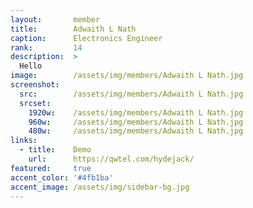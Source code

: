 ```yaml
---
layout:       member
title:        Adwaith L Nath
caption:      Electronics Engineer
rank:         14
description:  >
  Hello
image:        /assets/img/members/Adwaith L Nath.jpg
screenshot:
  src:        /assets/img/members/Adwaith L Nath.jpg
  srcset:
    1920w:    /assets/img/members/Adwaith L Nath.jpg
    960w:     /assets/img/members/Adwaith L Nath.jpg
    480w:     /assets/img/members/Adwaith L Nath.jpg
links:
  - title:    Demo
    url:      https://qwtel.com/hydejack/
featured:     true
accent_color: '#4fb1ba'
accent_image: /assets/img/sidebar-bg.jpg
---
```

